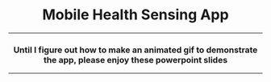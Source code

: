 
<center><h1>Mobile Health Sensing App</h1></center>

-----

<center><h3>Until I figure out how to make an animated gif to demonstrate the app, please enjoy these powerpoint slides</h3></center>



-----
